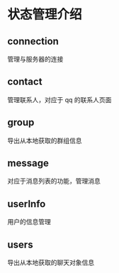 # 状态管理介绍

## connection

管理与服务器的连接

## contact

管理联系人，对应于 qq 的联系人页面

## group

导出从本地获取的群组信息

## message

对应于消息列表的功能，管理消息

## userInfo

用户的信息管理

## users

导出从本地获取的聊天对象信息

